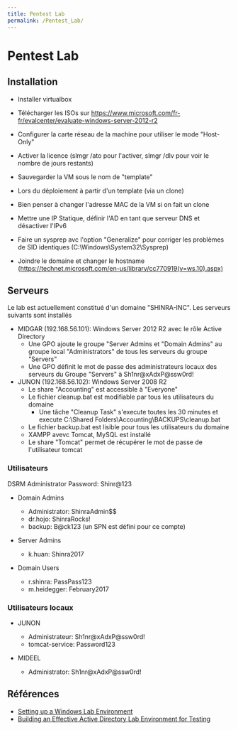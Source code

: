 ```yaml
---
title: Pentest Lab
permalink: /Pentest_Lab/
---
```


# Pentest Lab

Installation
------------

-   Installer virtualbox
-   Télécharger les ISOs sur <https://www.microsoft.com/fr-fr/evalcenter/evaluate-windows-server-2012-r2>
-   Configurer la carte réseau de la machine pour utiliser le mode "Host-Only"
-   Activer la licence (slmgr /ato pour l'activer, slmgr /dlv pour voir le nombre de jours restants)
-   Sauvegarder la VM sous le nom de "template"

-   Lors du déploiement à partir d'un template (via un clone)
  -   Bien penser à changer l'adresse MAC de la VM si on fait un clone
  -   Mettre une IP Statique, définir l'AD en tant que serveur DNS et désactiver l'IPv6
  -   Faire un sysprep avc l'option "Generalize" pour corriger les problèmes de SID identiques (C:\Windows\System32\Sysprep)
  -   Joindre le domaine et changer le hostname (https://technet.microsoft.com/en-us/library/cc770919(v=ws.10).aspx)

Serveurs
--------
Le lab est actuellement constitué d'un domaine "SHINRA-INC". Les serveurs suivants sont installés
- MIDGAR (192.168.56.101): Windows Server 2012 R2 avec le rôle Active Directory
  - Une GPO ajoute le groupe "Server Admins et "Domain Admins" au groupe local "Administrators" de tous les serveurs du groupe "Servers"
  - Une GPO définit le mot de passe des administrateurs locaux des serveurs du Groupe "Servers" à Sh1nr@xAdxP@ssw0rd!
- JUNON (192.168.56.102): Windows Server 2008 R2
  - Le share "Accounting" est accessible à "Everyone"
  - Le fichier cleanup.bat est modifiable par tous les utilisateurs du domaine
    - Une tâche "Cleanup Task" s'execute toutes les 30 minutes et execute C:\Shared Folders\Accounting\BACKUPS\cleanup.bat
  - Le fichier backup.bat est lisible pour tous les utilisateurs du domaine
  - XAMPP avevc Tomcat, MySQL est installé
  - Le share "Tomcat" permet de récupérer le mot de passe de l'utilisateur tomcat

### Utilisateurs
DSRM Administrator Password: Shinr@123

- Domain Admins
  - Administrator: ShinraAdmin$$
  - dr.hojo: ShinraRocks!
  - backup: B@ck123 (un SPN est défini pour ce compte)

- Server Admins
  - k.huan: Shinra2017

- Domain Users
  - r.shinra: PassPass123
  - m.heidegger: February2017
  
### Utilisateurs locaux
- JUNON
  - Administrateur: Sh1nr@xAdxP@ssw0rd!
  - tomcat-service: Password123

- MIDEEL
  - Administrator: Sh1nr@xAdxP@ssw0rd!

Références
----------

- [Setting up a Windows Lab Environment](http://thehackerplaybook.com/Windows_Domain.htm)
- [Building an Effective Active Directory Lab Environment for Testing ](https://adsecurity.org/?p=2653)
